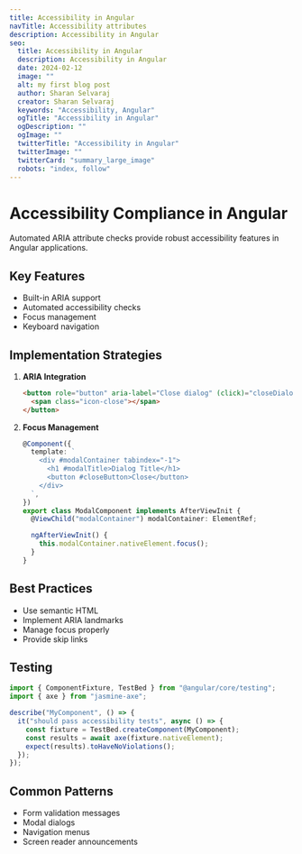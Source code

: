 ```yaml
---
title: Accessibility in Angular
navTitle: Accessibility attributes
description: Accessibility in Angular
seo:
  title: Accessibility in Angular
  description: Accessibility in Angular
  date: 2024-02-12
  image: ""
  alt: my first blog post
  author: Sharan Selvaraj
  creator: Sharan Selvaraj
  keywords: "Accessibility, Angular"
  ogTitle: "Accessibility in Angular"
  ogDescription: ""
  ogImage: ""
  twitterTitle: "Accessibility in Angular"
  twitterImage: ""
  twitterCard: "summary_large_image"
  robots: "index, follow"
---
```


# Accessibility Compliance in Angular

Automated ARIA attribute checks provide robust accessibility features in Angular applications.

## Key Features

- Built-in ARIA support
- Automated accessibility checks
- Focus management
- Keyboard navigation

## Implementation Strategies

1. **ARIA Integration**

   ```html
   <button role="button" aria-label="Close dialog" (click)="closeDialog()">
     <span class="icon-close"></span>
   </button>
   ```

2. **Focus Management**

   ```typescript
   @Component({
     template: `
       <div #modalContainer tabindex="-1">
         <h1 #modalTitle>Dialog Title</h1>
         <button #closeButton>Close</button>
       </div>
     `,
   })
   export class ModalComponent implements AfterViewInit {
     @ViewChild("modalContainer") modalContainer: ElementRef;

     ngAfterViewInit() {
       this.modalContainer.nativeElement.focus();
     }
   }
   ```

## Best Practices

- Use semantic HTML
- Implement ARIA landmarks
- Manage focus properly
- Provide skip links

## Testing

```typescript
import { ComponentFixture, TestBed } from "@angular/core/testing";
import { axe } from "jasmine-axe";

describe("MyComponent", () => {
  it("should pass accessibility tests", async () => {
    const fixture = TestBed.createComponent(MyComponent);
    const results = await axe(fixture.nativeElement);
    expect(results).toHaveNoViolations();
  });
});
```

## Common Patterns

- Form validation messages
- Modal dialogs
- Navigation menus
- Screen reader announcements
